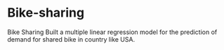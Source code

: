 # Bike-sharing
Bike Sharing
Built a multiple linear regression model for the prediction of demand for shared bike in country like USA. 
